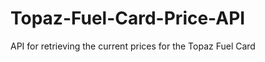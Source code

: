 Topaz-Fuel-Card-Price-API
=========================

API for retrieving the current prices for the Topaz Fuel Card
